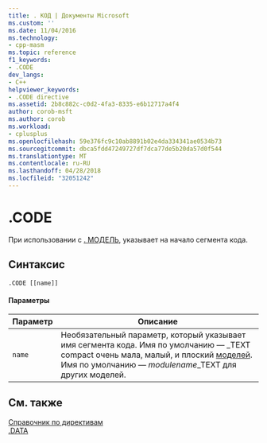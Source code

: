 ```yaml
---
title: . КОД | Документы Microsoft
ms.custom: ''
ms.date: 11/04/2016
ms.technology:
- cpp-masm
ms.topic: reference
f1_keywords:
- .CODE
dev_langs:
- C++
helpviewer_keywords:
- .CODE directive
ms.assetid: 2b8c882c-c0d2-4fa3-8335-e6b12717a4f4
author: corob-msft
ms.author: corob
ms.workload:
- cplusplus
ms.openlocfilehash: 59e376fc9c10ab8891b02e4da334341ae0534b73
ms.sourcegitcommit: dbca5fdd47249727df7dca77de5b20da57d0f544
ms.translationtype: MT
ms.contentlocale: ru-RU
ms.lasthandoff: 04/28/2018
ms.locfileid: "32051242"
---
```

# <a name="code"></a>.CODE
При использовании с [. МОДЕЛЬ](../../assembler/masm/dot-model.md), указывает на начало сегмента кода.  
  
## <a name="syntax"></a>Синтаксис  
  
```  
.CODE [[name]]  
```  
  
#### <a name="parameters"></a>Параметры  
  
|Параметр|Описание|  
|---------------|-----------------|  
|`name`|Необязательный параметр, который указывает имя сегмента кода. Имя по умолчанию — _TEXT compact очень мала, малый, и плоский [моделей](../../assembler/masm/dot-model.md). Имя по умолчанию — *modulename*_TEXT для других моделей.|  
  
## <a name="see-also"></a>См. также  
 [Справочник по директивам](../../assembler/masm/directives-reference.md)   
 [.DATA](../../assembler/masm/dot-data.md)